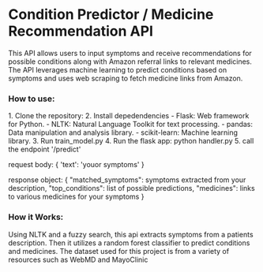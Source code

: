 <h1>Condition Predictor / Medicine Recommendation API</h1>

This API allows users to input symptoms and receive recommendations for possible conditions along with Amazon referral links to relevant medicines. The API leverages machine learning to predict conditions based on symptoms and uses web scraping to fetch medicine links from Amazon.

<h3>How to use:</h3>
1. Clone the repository:
2. Install depedendencies
- Flask: Web framework for Python.
 - NLTK: Natural Language Toolkit for text processing.
 - pandas: Data manipulation and analysis library.
 - scikit-learn: Machine learning library.
3. Run train_model.py
4. Run the flask app: python handler.py
5. call the endpoint '/predict'

request body: {  'text': 'youor symptoms' }

response object: {
        "matched_symptoms": symptoms extracted from your description,
        "top_conditions": list of possible predictions,
        "medicines": links to various medicines for your symptoms
}


<h3>How it Works:</h3>

Using NLTK and a fuzzy search, this api extracts symptoms from a patients description. Then it utilizes a random forest classifier to predict conditions and medicines. The dataset used for this project is from a variety of resources such as WebMD and MayoClinic
